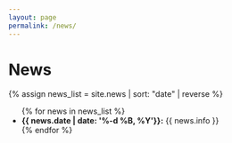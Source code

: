 ```yaml
---
layout: page
permalink: /news/
---
```



# News
{% assign news_list = site.news | sort: "date" | reverse %}

<ul>
{% for news in news_list %}
<li><b>{{ news.date | date: '%-d %B, %Y'}}:</b> {{ news.info }}</li>
{% endfor %}
</ul>
